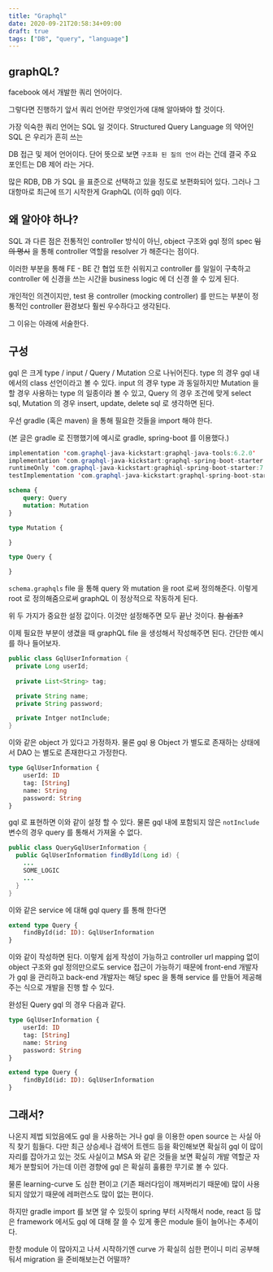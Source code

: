 ```yaml
---
title: "Graphql"
date: 2020-09-21T20:58:34+09:00
draft: true
tags: ["DB", "query", "language"]
---
```


## graphQL?

facebook 에서 개발한 쿼리 언어이다.

그렇다면 진행하기 앞서 쿼리 언어란 무엇인가에 대해 알아봐야 할 것이다.

가장 익숙한 쿼리 언어는 SQL 일 것이다. Structured Query Language 의 약어인 SQL 은 우리가 흔히 쓰는

DB 접근 및 제어 언어이다. 단어 뜻으로 보면 `구조화 된 질의 언어` 라는 건데 결국 주요 포인트는 DB 제어 라는 거다.

많은 RDB, DB 가 SQL 을 표준으로 선택하고 있을 정도로 보편화되어 있다. 그러나 그 대항마로 최근에 뜨기 시작한게 GraphQL (이하 gql) 이다.

## 왜 알아야 하나?

SQL 과 다른 점은 전통적인 controller 방식이 아닌, object 구조와 gql 정의 spec ~~임의 명시~~ 을 통해 controller 역할을 resolver 가 해준다는 점이다.

이러한 부분을 통해 FE - BE 간 협업 또한 쉬워지고 controller 를 일일이 구축하고 controller 에 신경을 쓰는 시간을 business logic 에 더 신경 쓸 수 있게 된다.

개인적인 의견이지만, test 용 controller (mocking controller) 를 만드는 부분이 정통적인 controller 환경보다 훨씬 우수하다고 생각된다.

그 이유는 아래에 서술한다.

## 구성

gql 은 크게 type / input / Query / Mutation 으로 나뉘어진다. 
type 의 경우 gql 내에서의 class 선언이라고 볼 수 있다.
input 의 경우 type 과 동일하지만 Mutation 을 할 경우 사용하는 type 의 일종이라 볼 수 있고, 
Query 의 경우 조건에 맞게 select sql,
Mutation 의 경우 insert, update, delete sql 로 생각하면 된다.  

우선 gradle (혹은 maven) 을 통해 필요한 것들을 import 해야 한다.

(본 글은 gradle 로 진행했기에 예시로 gradle, spring-boot 를 이용했다.)

```java
implementation 'com.graphql-java-kickstart:graphql-java-tools:6.2.0'
implementation 'com.graphql-java-kickstart:graphql-spring-boot-starter:7.1.0'
runtimeOnly 'com.graphql-java-kickstart:graphiql-spring-boot-starter:7.1.0'
testImplementation 'com.graphql-java-kickstart:graphql-spring-boot-starter-test:7.1.0'
```

```graphql
schema {
    query: Query
    mutation: Mutation
}

type Mutation {

}

type Query {

}
```

`schema.graphqls` file 을 통해 query 와 mutation 을 root 로써 정의해준다. 이렇게 root 로 정의해줌으로써 graphQL 이 정상적으로 작동하게 된다.

위 두 가지가 중요한 설정 값이다. 이것만 설정해주면 모두 끝난 것이다. ~~참 쉽죠?~~

이제 필요한 부분이 생겼을 때 graphQL file 을 생성해서 작성해주면 된다. 간단한 예시를 하나 들어보자.

```java
public class GqlUserInformation {
  private Long userId;
  
  private List<String> tag;

  private String name;
  private String password;

  private Intger notInclude;
}
```

이와 같은 object 가 있다고 가정하자. 물론 gql 용 Object 가 별도로 존재하는 상태에서 DAO 는 별도로 존재한다고 가정한다.

```graphql
type GqlUserInformation {
    userId: ID
    tag: [String]
    name: String
    password: String
}
```

gql 로 표현하면 이와 같이 설정 할 수 있다. 물론 gql 내에 포함되지 않은 `notInclude` 변수의 경우 query 를 통해서 가져올 수 없다.

```java
public class QueryGqlUserInformation {
  public GqlUserInformation findById(Long id) {
    ...
    SOME_LOGIC
    ...
  }
}
```
이와 같은 service 에 대해 gql query 를 통해 한다면

```graphql
extend type Query {
    findById(id: ID): GqlUserInformation
}
```

이와 같이 작성하면 된다. 이렇게 쉽게 작성이 가능하고 controller url mapping 없이 object 구조와 gql 정의만으로도 service 접근이 가능하기 때문에
front-end 개발자가 gql 을 관리하고 back-end 개발자는 해당 spec 을 통해 service 를 만들어 제공해주는 식으로 개발을 진행 할 수 있다.

완성된 Query gql 의 경우 다음과 같다.

```graphql
type GqlUserInformation {
    userId: ID
    tag: [String]
    name: String
    password: String
}

extend type Query {
    findById(id: ID): GqlUserInformation
}
```

## 그래서?

나온지 제법 되었음에도 gql 을 사용하는 거나 gql 을 이용한 open source 는 사실 아직 찾기 힘들다.
다만 최근 상승세나 검색어 트렌드 등을 확인해보면 확실히 gql 이 많이 자리를 잡아가고 있는 것도 사실이고
MSA 와 같은 것들을 보면 확실히 개발 역할군 자체가 분할되어 가는데 이런 경향에 gql 은 확실히 훌륭한 무기로 볼 수 있다.

물론 learning-curve 도 심한 편이고 (기존 패러다임이 깨져버리기 때문에) 많이 사용되지 않았기 때문에 레퍼런스도 많이 없는 편이다.

하지만 gradle import 를 보면 알 수 있듯이 spring 부터 시작해서 node, react 등 많은 framework 에서도 gql 에 대해 잘 쓸 수 있게
좋은 module 들이 늘어나는 추세이다.

한창 module 이 많아지고 나서 시작하기엔 curve 가 확실히 심한 편이니 미리 공부해둬서 migration 을 준비해보는건 어떨까? 